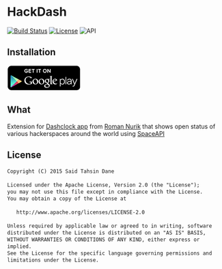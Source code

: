 HackDash
==================

[![Build Status](https://travis-ci.org/tasomaniac/hackdash.png?branch=master)](https://travis-ci.org/tasomaniac/hackdash)
[![License](http://img.shields.io/:license-apache-blue.svg)](http://www.apache.org/licenses/LICENSE-2.0.html)
![API](https://img.shields.io/badge/API-17%2B-brightgreen.svg?style=flat)


Installation
------------

[![Get it on Google Play](art/en_generic_rgb_wo_60.png)][1]

What
----

Extension for [Dashclock app](https://play.google.com/store/apps/details?id=net.nurik.roman.dashclock) from [Roman Nurik](https://plus.google.com/+RomanNurik) that shows open status of various hackerspaces around the world using [SpaceAPI](http://spaceapi.net)


License
-------

    Copyright (C) 2015 Said Tahsin Dane

    Licensed under the Apache License, Version 2.0 (the "License");
    you may not use this file except in compliance with the License.
    You may obtain a copy of the License at

       http://www.apache.org/licenses/LICENSE-2.0

    Unless required by applicable law or agreed to in writing, software
    distributed under the License is distributed on an "AS IS" BASIS,
    WITHOUT WARRANTIES OR CONDITIONS OF ANY KIND, either express or implied.
    See the License for the specific language governing permissions and
    limitations under the License.



[1]: https://play.google.com/store/apps/details?id=com.tasomaniac.dashclock.hackerspace
